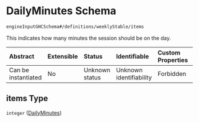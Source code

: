 # DailyMinutes Schema

```txt
engineInputGHCSchema#/definitions/weeklyStable/items
```

This indicates how many minutes the session should be on the day.

| Abstract            | Extensible | Status         | Identifiable            | Custom Properties | Additional Properties | Access Restrictions | Defined In                                                        |
| :------------------ | :--------- | :------------- | :---------------------- | :---------------- | :-------------------- | :------------------ | :---------------------------------------------------------------- |
| Can be instantiated | No         | Unknown status | Unknown identifiability | Forbidden         | Allowed               | none                | [ghc.schema.json*](../out/ghc.schema.json "open original schema") |

## items Type

`integer` ([DailyMinutes](ghc-definitions-weeklystable-dailyminutes.md))

